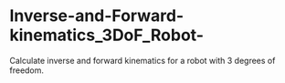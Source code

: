 # Inverse-and-Forward-kinematics_3DoF_Robot-
Calculate inverse and forward kinematics for a robot with 3 degrees of freedom.
